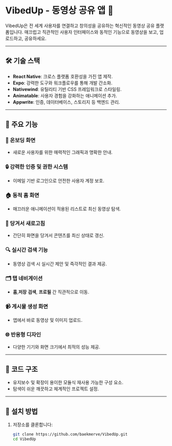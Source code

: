 
# VibedUp - 동영상 공유 앱 🎥

VibedUp은 전 세계 사용자를 연결하고 창의성을 공유하는 혁신적인 동영상 공유 플랫폼입니다. 매끄럽고 직관적인 사용자 인터페이스와 동적인 기능으로 동영상을 보고, 업로드하고, 공유하세요.

---

## 🛠 기술 스택

- **React Native**: 크로스 플랫폼 호환성을 가진 앱 제작.
- **Expo**: 강력한 도구와 워크플로우를 통해 개발 간소화.
- **Nativewind**: 유틸리티 기반 CSS 프레임워크로 스타일링.
- **Animatable**: 사용자 경험을 강화하는 애니메이션 추가.
- **Appwrite**: 인증, 데이터베이스, 스토리지 등 백엔드 관리.

---

## 🚀 주요 기능

### 🎉 온보딩 화면
- 새로운 사용자를 위한 매력적인 그래픽과 명확한 안내.

### 🔒 강력한 인증 및 권한 시스템
- 이메일 기반 로그인으로 안전한 사용자 계정 보호.

### 🏠 동적 홈 화면
- 매끄러운 애니메이션이 적용된 리스트로 최신 동영상 탐색.

### 🔄 당겨서 새로고침
- 간단히 화면을 당겨서 콘텐츠를 최신 상태로 갱신.

### 🔍 실시간 검색 기능
- 동영상 검색 시 실시간 제안 및 즉각적인 결과 제공.

### 🗂 탭 네비게이션
- **홈**,**저장** **검색**, **프로필** 간 직관적으로 이동.

### 📹 게시물 생성 화면
- 앱에서 바로 동영상 및 이미지 업로드.

### 🌐 반응형 디자인
- 다양한 기기와 화면 크기에서 최적의 성능 제공.

---

## 📂 코드 구조
- 유지보수 및 확장이 용이한 모듈식 재사용 가능한 구성 요소.
- 탐색이 쉬운 깨끗하고 체계적인 프로젝트 설정.

---
## 🚧 설치 방법

1. 저장소를 클론합니다:
   ```bash
   git clone https://github.com/baekmerve/VibedUp.git
   cd VibedUp
